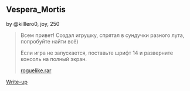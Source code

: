 ## Vespera_Mortis
by @killlero0, joy, 250

> Всем привет! Создал игрушку, спрятал в сундучки разного лута, попробуйте найти всё)
> 
> Если игра не запускается, поставьте шрифт 14 и разверните консоль на полный экран.
> 
> [roguelike.rar](roguelike.rar)

[Write-up](WRITEUP.md)